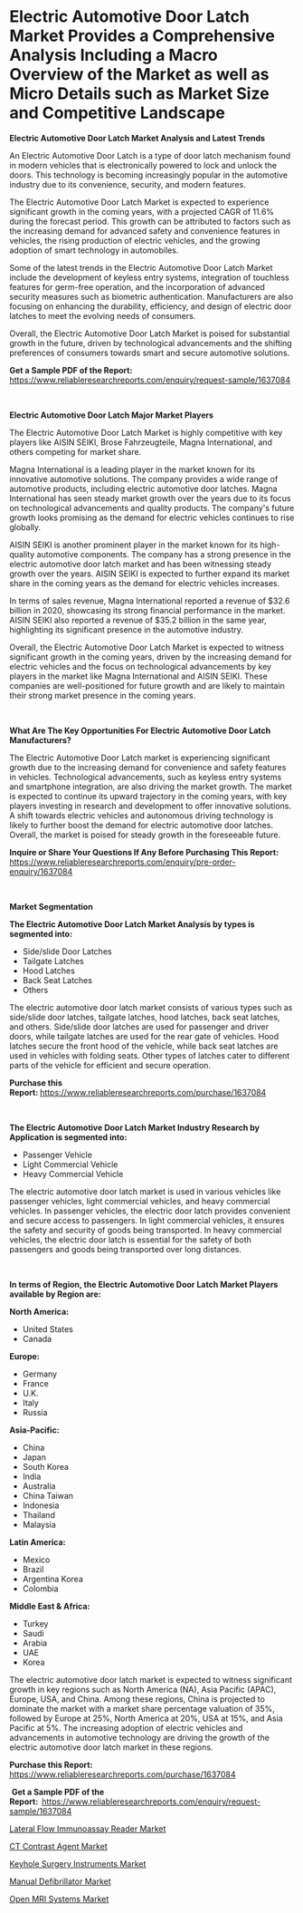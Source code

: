 <p><h1>Electric Automotive Door Latch Market Provides a Comprehensive Analysis Including a Macro Overview of the Market as well as Micro Details such as Market Size and Competitive Landscape</h1></p><p><strong>Electric Automotive Door Latch Market Analysis and Latest Trends</strong></p>
<p><p>An Electric Automotive Door Latch is a type of door latch mechanism found in modern vehicles that is electronically powered to lock and unlock the doors. This technology is becoming increasingly popular in the automotive industry due to its convenience, security, and modern features.</p><p>The Electric Automotive Door Latch Market is expected to experience significant growth in the coming years, with a projected CAGR of 11.6% during the forecast period. This growth can be attributed to factors such as the increasing demand for advanced safety and convenience features in vehicles, the rising production of electric vehicles, and the growing adoption of smart technology in automobiles.</p><p>Some of the latest trends in the Electric Automotive Door Latch Market include the development of keyless entry systems, integration of touchless features for germ-free operation, and the incorporation of advanced security measures such as biometric authentication. Manufacturers are also focusing on enhancing the durability, efficiency, and design of electric door latches to meet the evolving needs of consumers.</p><p>Overall, the Electric Automotive Door Latch Market is poised for substantial growth in the future, driven by technological advancements and the shifting preferences of consumers towards smart and secure automotive solutions.</p></p>
<p><strong>Get a Sample PDF of the Report:&nbsp;</strong> <a href="https://www.reliableresearchreports.com/enquiry/request-sample/1637084">https://www.reliableresearchreports.com/enquiry/request-sample/1637084</a></p>
<p>&nbsp;</p>
<p><strong>Electric Automotive Door Latch Major Market Players</strong></p>
<p><p>The Electric Automotive Door Latch Market is highly competitive with key players like AISIN SEIKI, Brose Fahrzeugteile, Magna International, and others competing for market share. </p><p>Magna International is a leading player in the market known for its innovative automotive solutions. The company provides a wide range of automotive products, including electric automotive door latches. Magna International has seen steady market growth over the years due to its focus on technological advancements and quality products. The company's future growth looks promising as the demand for electric vehicles continues to rise globally.</p><p>AISIN SEIKI is another prominent player in the market known for its high-quality automotive components. The company has a strong presence in the electric automotive door latch market and has been witnessing steady growth over the years. AISIN SEIKI is expected to further expand its market share in the coming years as the demand for electric vehicles increases.</p><p>In terms of sales revenue, Magna International reported a revenue of $32.6 billion in 2020, showcasing its strong financial performance in the market. AISIN SEIKI also reported a revenue of $35.2 billion in the same year, highlighting its significant presence in the automotive industry.</p><p>Overall, the Electric Automotive Door Latch Market is expected to witness significant growth in the coming years, driven by the increasing demand for electric vehicles and the focus on technological advancements by key players in the market like Magna International and AISIN SEIKI. These companies are well-positioned for future growth and are likely to maintain their strong market presence in the coming years.</p></p>
<p>&nbsp;</p>
<p><strong>What Are The Key Opportunities For Electric Automotive Door Latch Manufacturers?</strong></p>
<p><p>The Electric Automotive Door Latch market is experiencing significant growth due to the increasing demand for convenience and safety features in vehicles. Technological advancements, such as keyless entry systems and smartphone integration, are also driving the market growth. The market is expected to continue its upward trajectory in the coming years, with key players investing in research and development to offer innovative solutions. A shift towards electric vehicles and autonomous driving technology is likely to further boost the demand for electric automotive door latches. Overall, the market is poised for steady growth in the foreseeable future.</p></p>
<p><strong>Inquire or Share Your Questions If Any Before Purchasing This Report:</strong> <a href="https://www.reliableresearchreports.com/enquiry/pre-order-enquiry/1637084">https://www.reliableresearchreports.com/enquiry/pre-order-enquiry/1637084</a></p>
<p>&nbsp;</p>
<p><strong>Market Segmentation</strong></p>
<p><strong>The Electric Automotive Door Latch Market Analysis by types is segmented into:</strong></p>
<p><ul><li>Side/slide Door Latches</li><li>Tailgate Latches</li><li>Hood Latches</li><li>Back Seat Latches</li><li>Others</li></ul></p>
<p><p>The electric automotive door latch market consists of various types such as side/slide door latches, tailgate latches, hood latches, back seat latches, and others. Side/slide door latches are used for passenger and driver doors, while tailgate latches are used for the rear gate of vehicles. Hood latches secure the front hood of the vehicle, while back seat latches are used in vehicles with folding seats. Other types of latches cater to different parts of the vehicle for efficient and secure operation.</p></p>
<p><strong>Purchase this Report:&nbsp;</strong><a href="https://www.reliableresearchreports.com/purchase/1637084">https://www.reliableresearchreports.com/purchase/1637084</a></p>
<p>&nbsp;</p>
<p><strong>The Electric Automotive Door Latch Market Industry Research by Application is segmented into:</strong></p>
<p><ul><li>Passenger Vehicle</li><li>Light Commercial Vehicle</li><li>Heavy Commercial Vehicle</li></ul></p>
<p><p>The electric automotive door latch market is used in various vehicles like passenger vehicles, light commercial vehicles, and heavy commercial vehicles. In passenger vehicles, the electric door latch provides convenient and secure access to passengers. In light commercial vehicles, it ensures the safety and security of goods being transported. In heavy commercial vehicles, the electric door latch is essential for the safety of both passengers and goods being transported over long distances.</p></p>
<p>&nbsp;</p>
<p><strong>In terms of Region, the Electric Automotive Door Latch Market Players available by Region are:</strong></p>
<p>
    <p> <strong> North America: </strong>
        <ul>
            <li>United States</li>
            <li>Canada</li>
        </ul>
        </p> 
    <p> <strong> Europe: </strong>
        <ul>
            <li>Germany</li>
            <li>France</li>
            <li>U.K.</li>
            <li>Italy</li>
            <li>Russia</li>
        </ul>
        </p> 
    <p> <strong> Asia-Pacific: </strong>
        <ul>
            <li>China</li>
            <li>Japan</li>
            <li>South Korea</li>
            <li>India</li>
            <li>Australia</li>
            <li>China Taiwan</li>
            <li>Indonesia</li>
            <li>Thailand</li>
            <li>Malaysia</li>
        </ul>
        </p> 
    <p> <strong> Latin America: </strong>
        <ul>
            <li>Mexico</li>
            <li>Brazil</li>
            <li>Argentina Korea</li>
            <li>Colombia</li>
        </ul>
        </p> 
    <p> <strong> Middle East & Africa: </strong>
        <ul>
            <li>Turkey</li>
            <li>Saudi</li>
            <li>Arabia</li>
            <li>UAE</li>
            <li>Korea</li>
        </ul>
    </p>
    </p>
<p><p>The electric automotive door latch market is expected to witness significant growth in key regions such as North America (NA), Asia Pacific (APAC), Europe, USA, and China. Among these regions, China is projected to dominate the market with a market share percentage valuation of 35%, followed by Europe at 25%, North America at 20%, USA at 15%, and Asia Pacific at 5%. The increasing adoption of electric vehicles and advancements in automotive technology are driving the growth of the electric automotive door latch market in these regions.</p></p>
<p><strong>Purchase this Report: </strong><a href="https://www.reliableresearchreports.com/purchase/1637084">https://www.reliableresearchreports.com/purchase/1637084</a></p>
<p>&nbsp;<strong>Get a Sample PDF of the Report:&nbsp;&nbsp;</strong><a href="https://www.reliableresearchreports.com/enquiry/request-sample/1637084">https://www.reliableresearchreports.com/enquiry/request-sample/1637084</a></p>
<p><strong></strong></p>
<p><p><a href="https://medium.com/@krish.reportprime/lateral-flow-immunoassay-reader-market-size-and-market-trends-complete-industry-overview-2024-to-aadd5902a709">Lateral Flow Immunoassay Reader Market</a></p><p><a href="https://medium.com/@krish.reportprime/ct-contrast-agent-market-outlook-industry-overview-and-forecast-2024-to-2031-ce9530b4433a">CT Contrast Agent Market</a></p><p><a href="https://medium.com/@krish.reportprime/analyzing-keyhole-surgery-instruments-market-global-industry-perspective-and-forecast-2024-to-40b5ccced256">Keyhole Surgery Instruments Market</a></p><p><a href="https://medium.com/@krish.reportprime/manual-defibrillator-market-exploring-market-share-market-trends-and-future-growth-ea4997fc9c6b">Manual Defibrillator Market</a></p><p><a href="https://medium.com/@krish.reportprime/open-mri-systems-market-share-evolution-and-market-growth-trends-2024-2031-cda22834eae6">Open MRI Systems Market</a></p></p>